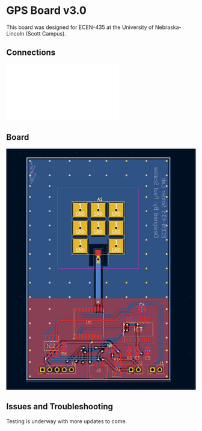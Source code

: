 # GPS Board v3.0

This board was designed for ECEN-435 at the University of Nebraska-Lincoln (Scott Campus).

## Connections

![schematic](assets/sch.pdf)

## Board

![board](assets/board.png)

## Issues and Troubleshooting
Testing is underway with more updates to come.
